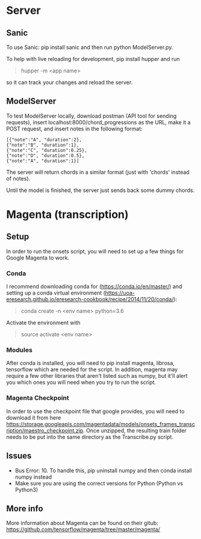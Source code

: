 # Server

## Sanic

To use Sanic: pip install sanic and then run python ModelServer.py.


To help with live reloading for development, pip install hupper and run

> hupper -m \<app name\>

so it can track your changes and reload the server.

## ModelServer

To test ModelServer locally, download postman (API tool for sending requests),
insert localhost:8000/chord_progressions as the URL, make it a POST request,
and insert notes in the following format:

    [{"note":"A", "duration":2},
    {"note":"B", "duration":1},
    {"note":"C", "duration":0.25},
    {"note":"D", "duration":0.5},
    {"note":"A", "duration":1}]

The server will return chords in a similar format (just with 'chords' instead
of notes).

Until the model is finished, the server just sends back some dummy chords.


# Magenta (transcription)

## Setup

In order to run the onsets script, you will need to set up a few things for Google Magenta to work.

### Conda

I recommend downloading conda for (https://conda.io/en/master/) and setting up a conda virtual environment (https://uoa-eresearch.github.io/eresearch-cookbook/recipe/2014/11/20/conda/):

> conda create -n \<env name\> python=3.6

Activate the environment with

> source activate \<env name\>

### Modules

After conda is installed, you will need to pip install magenta, librosa, tensorflow which are needed for the script. In addition, magenta may require a few other libraries that aren't listed such as numpy, but it'll alert you which ones you will need when you try to run the script.

### Magenta Checkpoint

In order to use the checkpoint file that google provides, you will need to download it from here https://storage.googleapis.com/magentadata/models/onsets_frames_transcription/maestro_checkpoint.zip. Once unzipped, the resulting train folder needs to be put into the same directory as the Transcribe.py script.

## Issues

* Bus Error: 10. To handle this, pip uninstall numpy and then conda install numpy instead
* Make sure you are using the correct versions for Python (Python vs Python3)

## More info

More information about Magenta can be found on their gitub: https://github.com/tensorflow/magenta/tree/master/magenta/
